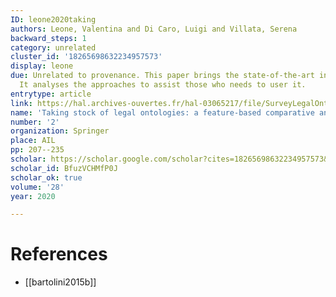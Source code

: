 ```yaml
---
ID: leone2020taking
authors: Leone, Valentina and Di Caro, Luigi and Villata, Serena
backward_steps: 1
category: unrelated
cluster_id: '18265698632234957573'
display: leone
due: Unrelated to provenance. This paper brings the state-of-the-art in legal ontologies.
  It analyses the approaches to assist those who needs to user it.
entrytype: article
link: https://hal.archives-ouvertes.fr/hal-03065217/file/SurveyLegalOnto_AI_Law-HAL.pdf
name: 'Taking stock of legal ontologies: a feature-based comparative analysis'
number: '2'
organization: Springer
place: AIL
pp: 207--235
scholar: https://scholar.google.com/scholar?cites=18265698632234957573&as_sdt=2005&sciodt=0,5&hl=en
scholar_id: BfuzVCHMfP0J
scholar_ok: true
volume: '28'
year: 2020

---
```


# References

- [[bartolini2015b]]
